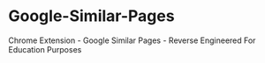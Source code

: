 # Google-Similar-Pages
Chrome Extension - Google Similar Pages - Reverse Engineered For Education Purposes
